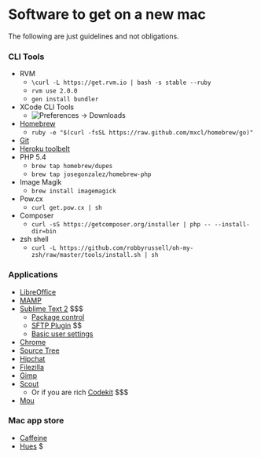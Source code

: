 Software to get on a new mac
======

The following are just guidelines and not obligations.

### CLI Tools

- RVM
    - `\curl -L https://get.rvm.io | bash -s stable --ruby`
    - `rvm use 2.0.0`
    - `gen install bundler`
- XCode CLI Tools
    - ![Preferences -> Downloads](https://a248.e.akamai.net/camo.github.com/10e1a350c6ce2e66839f699f39532a65f6045e71/687474703a2f2f662e636c2e6c792f6974656d732f34313158336b306d324f317031553259304933302f496d616765253230323031322e31312e313525323031313a33323a3431253230414d2e706e67)
- [Homebrew](http://mxcl.github.io/homebrew/)
    - `ruby -e "$(curl -fsSL https://raw.github.com/mxcl/homebrew/go)"`
- [Git](http://git-scm.com/download/mac)
- [Heroku toolbelt](https://toolbelt.heroku.com/)
- PHP 5.4
    - `brew tap homebrew/dupes`
    - `brew tap josegonzalez/homebrew-php`
- Image Magik
    - `brew install imagemagick`
- Pow.cx
    - `curl get.pow.cx | sh`
- Composer
    - `curl -sS https://getcomposer.org/installer | php -- --install-dir=bin`
- zsh shell
    - `curl -L https://github.com/robbyrussell/oh-my-zsh/raw/master/tools/install.sh | sh`

### Applications

- [LibreOffice](http://www.libreoffice.org/download)
- [MAMP](http://www.mamp.info/en/downloads/)
- [Sublime Text 2](http://www.sublimetext.com/2) $$$
    - [Package control](http://wbond.net/sublime_packages/package_control/installation)
    - [SFTP Plugin](http://wbond.net/sublime_packages/sftp/installation) $$
    - [Basic user settings](https://gist.github.com/kiasaki/5703335)
- [Chrome](https://www.google.com/intl/en/chrome/browser/)
- [Source Tree](http://www.sourcetreeapp.com/download/)
- [Hipchat](https://www.hipchat.com/mac)
- [Filezilla](https://filezilla-project.org/download.php)
- [Gimp](http://www.gimp.org/downloads/)
- [Scout](http://mhs.github.io/scout-app/)
    - Or if you are rich [Codekit](http://incident57.com/codekit/) $$$
- [Mou](http://mouapp.com/)
  
### Mac app store
    
- [Caffeine](https://itunes.apple.com/ca/app/caffeine/id411246225?mt=12)
- [Hues](http://giantcomet.com/hues/) $